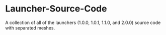 # Launcher-Source-Code
A collection of all of the launchers (1.0.0, 1.0.1, 1.1.0, and 2.0.0) source code with separated meshes.
